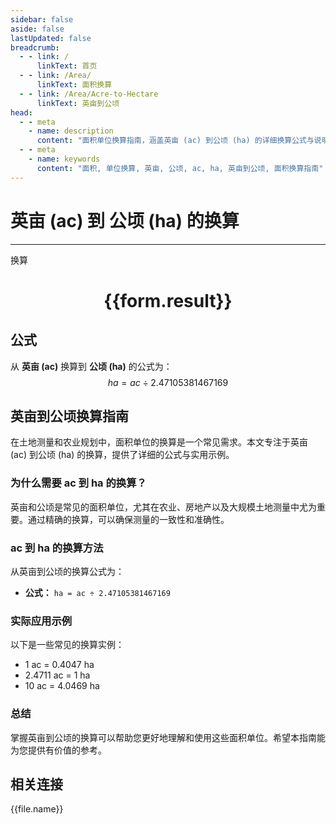 ```yaml
---
sidebar: false
aside: false
lastUpdated: false
breadcrumb:
  - - link: /
      linkText: 首页
  - - link: /Area/
      linkText: 面积换算
  - - link: /Area/Acre-to-Hectare
      linkText: 英亩到公顷
head:
  - - meta
    - name: description
      content: "面积单位换算指南，涵盖英亩 (ac) 到公顷 (ha) 的详细换算公式与说明。"
  - - meta
    - name: keywords
      content: "面积, 单位换算, 英亩, 公顷, ac, ha, 英亩到公顷, 面积换算指南"
---
```

# 英亩 (ac) 到 公顷 (ha) 的换算
---
<script setup>
import { onMounted, reactive, inject, ref } from 'vue'
import { NButton, NForm, NFormItem, NInput, NInputNumber, NSelect, NCard, useMessage,NGrid ,NGi } from 'naive-ui'
import { defineClientComponent } from 'vitepress'
import { Area } from '../../files';

const convert = inject('convert')

const form = reactive({
  number: null,
  result: '',
})

const convertHandler = () => {
  if (form.number !== null && !isNaN(form.number)) {
    const convertedValue = parseFloat(form.number) / 2.47105381467169
    form.result = `${form.number}ac = ${convertedValue.toFixed(4)}ha`
  } else {
    form.result = '请输入有效的数值。'
  }
}
</script>

<n-form size="large" :model="form">
  <n-form-item label="英亩 (ac)">
    <n-input-number v-model:value="form.number" placeholder="输入英亩" style="width: 100%" />
  </n-form-item>
  <n-form-item>
    <n-button type="primary" @click="convertHandler" block>换算</n-button>
  </n-form-item>
</n-form>

<n-card  embedded :bordered="false" hoverable>
  <div  style="text-align:center">
    <h1>{{form.result}}</h1>
  </div>
</n-card>

## 公式

从 **英亩 (ac)** 换算到 **公顷 (ha)** 的公式为：
$$ ha = ac \div 2.47105381467169 $$

## 英亩到公顷换算指南

在土地测量和农业规划中，面积单位的换算是一个常见需求。本文专注于英亩 (ac) 到公顷 (ha) 的换算，提供了详细的公式与实用示例。

### 为什么需要 ac 到 ha 的换算？

英亩和公顷是常见的面积单位，尤其在农业、房地产以及大规模土地测量中尤为重要。通过精确的换算，可以确保测量的一致性和准确性。

### ac 到 ha 的换算方法

从英亩到公顷的换算公式为：

- **公式：** `ha = ac ÷ 2.47105381467169`

### 实际应用示例

以下是一些常见的换算实例：

- 1 ac = 0.4047 ha
- 2.4711 ac = 1 ha
- 10 ac = 4.0469 ha

### 总结

掌握英亩到公顷的换算可以帮助您更好地理解和使用这些面积单位。希望本指南能为您提供有价值的参考。

## 相关连接
<n-grid x-gap="12" :cols="3">
  <n-gi v-for="(file, index) in Area" :key="index">
    <n-button
      text
      tag="a"
      :href="file.path"
      type="primary"
    >
      {{file.name}}
    </n-button>
  </n-gi>
</n-grid>
